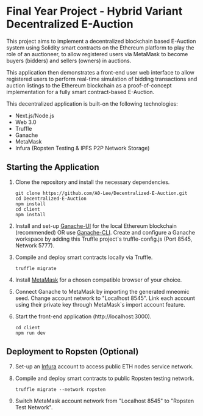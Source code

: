 # Final Year Project - Hybrid Variant Decentralized E-Auction
This project aims to implement a decentralized blockchain based E-Auction system using Solidity smart contracts on the Ethereum platform to play the role of an auctioneer, to allow registered users via MetaMask to become buyers (bidders) and sellers (owners) in auctions.

This application then demonstrates a front-end user web interface to allow registered users to perform real-time simulation of bidding transactions and auction listings to the Ethereum blockchain as a proof-of-concept implementation for a fully smart contract-based E-Auction.

This decentralized application is built-on the following technologies:
* Next.js/Node.js
* Web 3.0
* Truffle
* Ganache
* MetaMask
* Infura (Ropsten Testing & IPFS P2P Network Storage)

## Starting the Application
1. Clone the repository and install the necessary dependencies.
    ```
    git clone https://github.com/A0-Lee/Decentralized-E-Auction.git
    cd Decentralized-E-Auction
    npm install
    cd client
    npm install
    ```
2. Install and set-up [Ganache-UI](https://trufflesuite.com/docs/ganache/quickstart.html) for the local Ethereum blockchain (recommended) OR use [Ganache-CLI](https://docs.nethereum.com/en/latest/ethereum-and-clients/ganache-cli/). Create and configure a Ganache workspace by adding this Truffle project`s truffle-config.js (Port 8545, Network 5777).

3. Compile and deploy smart contracts locally via Truffle.
    ```
    truffle migrate
    ```
4. Install [MetaMask](https://metamask.io/) for a chosen compatible browser of your choice.

5. Connect Ganache to MetaMask by importing the generated mneomic seed. Change account network to "Localhost 8545". Link each account using their private key through MetaMask`s import account feature.

6. Start the front-end application (http://localhost:3000).
    ```
    cd client
	npm run dev
    ```
## Deployment to Ropsten (Optional)
7. Set-up an [Infura](https://infura.io/) account to access public ETH nodes service network.

8. Compile and deploy smart contracts to public Ropsten testing network.
    ```
    truffle migrate --network ropsten
    ```

9. Switch MetaMask account network from "Localhost 8545" to "Ropsten Test Network".